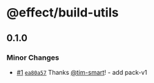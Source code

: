 # @effect/build-utils

## 0.1.0

### Minor Changes

- [#1](https://github.com/Effect-TS/build-utils/pull/1) [`ea80a57`](https://github.com/Effect-TS/build-utils/commit/ea80a57ab7f62c5507d05e2d61acbf783fae7c0b) Thanks [@tim-smart](https://github.com/tim-smart)! - add pack-v1
